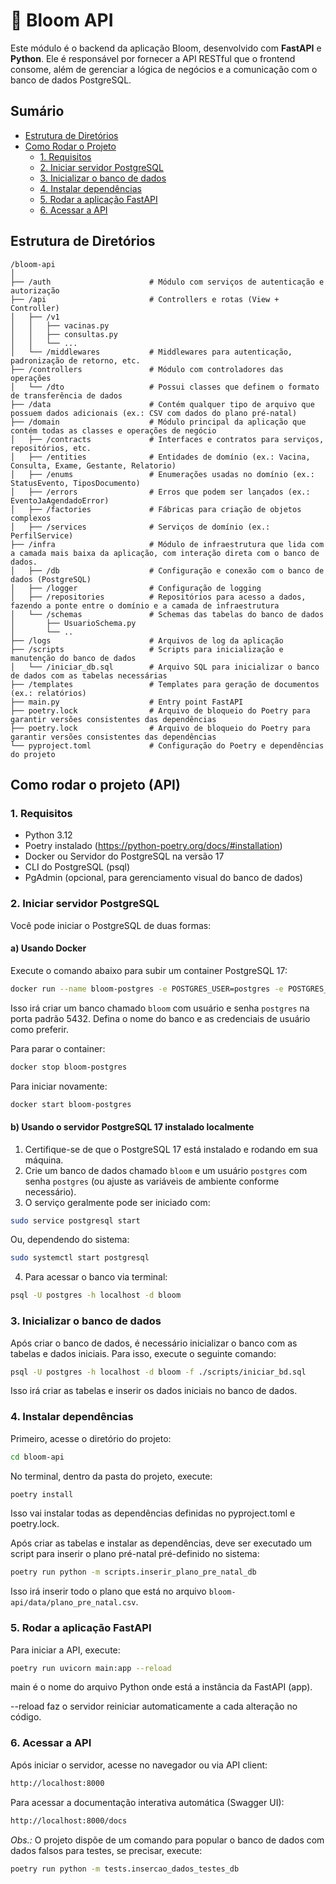 # 🚀 Bloom API

Este módulo é o backend da aplicação Bloom, desenvolvido com **FastAPI** e **Python**. Ele é responsável por fornecer a API RESTful que o frontend consome, além de gerenciar a lógica de negócios e a comunicação com o banco de dados PostgreSQL.
## Sumário
- [Estrutura de Diretórios](#estrutura-de-diretórios)
- [Como Rodar o Projeto](#como-rodar-o-projeto-api)
    - [1. Requisitos](#1-requisitos)
    - [2. Iniciar servidor PostgreSQL](#2-iniciar-servidor-postgresql)
    - [3. Inicializar o banco de dados](#3-inicializar-o-banco-de-dados) 
    - [4. Instalar dependências](#4-instalar-dependências)  
    - [5. Rodar a aplicação FastAPI](#5-rodar-a-aplicação-fastapi)
    - [6. Acessar a API](#6-acessar-a-api)


## Estrutura de Diretórios

```
/bloom-api
│
├── /auth                      # Módulo com serviços de autenticação e autorização
├── /api                       # Controllers e rotas (View + Controller)
│   ├── /v1
│   │   ├── vacinas.py
│   │   ├── consultas.py
│   │   └── ...
│   └── /middlewares           # Middlewares para autenticação, padronização de retorno, etc.
├── /controllers               # Módulo com controladores das operações
│   └── /dto                   # Possui classes que definem o formato de transferência de dados
├── /data                      # Contém qualquer tipo de arquivo que possuem dados adicionais (ex.: CSV com dados do plano pré-natal)
├── /domain                    # Módulo principal da aplicação que contém todas as classes e operações de negócio
│   ├── /contracts             # Interfaces e contratos para serviços, repositórios, etc.
│   ├── /entities              # Entidades de domínio (ex.: Vacina, Consulta, Exame, Gestante, Relatorio)
│   ├── /enums                 # Enumerações usadas no domínio (ex.: StatusEvento, TiposDocumento) 
│   ├── /errors                # Erros que podem ser lançados (ex.: EventoJaAgendadoError)
│   ├── /factories             # Fábricas para criação de objetos complexos
│   ├── /services              # Serviços de domínio (ex.: PerfilService)
├── /infra                     # Módulo de infraestrutura que lida com a camada mais baixa da aplicação, com interação direta com o banco de dados.
│   ├── /db                    # Configuração e conexão com o banco de dados (PostgreSQL)
│   ├── /logger                # Configuração de logging
│   ├── /repositories          # Repositórios para acesso a dados, fazendo a ponte entre o domínio e a camada de infraestrutura
│   └── /schemas               # Schemas das tabelas do banco de dados
│       ├── UsuarioSchema.py
│       └── ..
├── /logs                      # Arquivos de log da aplicação
├── /scripts                   # Scripts para inicialização e manutenção do banco de dados
│   └── /iniciar_db.sql        # Arquivo SQL para inicializar o banco de dados com as tabelas necessárias
├── /templates                 # Templates para geração de documentos (ex.: relatórios)
├── main.py                    # Entry point FastAPI
├── poetry.lock                # Arquivo de bloqueio do Poetry para garantir versões consistentes das dependências
├── poetry.lock                # Arquivo de bloqueio do Poetry para garantir versões consistentes das dependências
└── pyproject.toml             # Configuração do Poetry e dependências do projeto
```

## Como rodar o projeto (API)

### 1. Requisitos

- Python 3.12
- Poetry instalado (https://python-poetry.org/docs/#installation)
- Docker ou Servidor do PostgreSQL na versão 17
- CLI do PostgreSQL (psql)
- PgAdmin (opcional, para gerenciamento visual do banco de dados)

### 2. Iniciar servidor PostgreSQL

Você pode iniciar o PostgreSQL de duas formas:

#### a) Usando Docker

Execute o comando abaixo para subir um container PostgreSQL 17:

```bash
docker run --name bloom-postgres -e POSTGRES_USER=postgres -e POSTGRES_PASSWORD=postgres -e POSTGRES_DB=bloom -p 5432:5432 -d postgres:17
```

Isso irá criar um banco chamado `bloom` com usuário e senha `postgres` na porta padrão 5432. Defina o nome do banco e as credenciais de usuário como preferir.

Para parar o container:

```bash
docker stop bloom-postgres
```

Para iniciar novamente:

```bash
docker start bloom-postgres
```

#### b) Usando o servidor PostgreSQL 17 instalado localmente

1. Certifique-se de que o PostgreSQL 17 está instalado e rodando em sua máquina.
2. Crie um banco de dados chamado `bloom` e um usuário `postgres` com senha `postgres` (ou ajuste as variáveis de ambiente conforme necessário).
3. O serviço geralmente pode ser iniciado com:

```bash
sudo service postgresql start
```

Ou, dependendo do sistema:

```bash
sudo systemctl start postgresql
```

4. Para acessar o banco via terminal:

```bash
psql -U postgres -h localhost -d bloom
```

### 3. Inicializar o banco de dados

Após criar o banco de dados, é necessário inicializar o banco com as tabelas e dados iniciais. Para isso, execute o seguinte comando:

```bash
psql -U postgres -h localhost -d bloom -f ./scripts/iniciar_bd.sql
```

Isso irá criar as tabelas e inserir os dados iniciais no banco de dados.

### 4. Instalar dependências

Primeiro, acesse o diretório do projeto:

```bash
cd bloom-api
```

No terminal, dentro da pasta do projeto, execute:

```bash
poetry install
```

Isso vai instalar todas as dependências definidas no pyproject.toml e poetry.lock.

Após criar as tabelas e instalar as dependências, deve ser executado um script para inserir o plano pré-natal pré-definido no sistema:

```bash
poetry run python -m scripts.inserir_plano_pre_natal_db
```

Isso irá inserir todo o plano que está no arquivo `bloom-api/data/plano_pre_natal.csv`.

### 5. Rodar a aplicação FastAPI

Para iniciar a API, execute:

```bash
poetry run uvicorn main:app --reload
```

main é o nome do arquivo Python onde está a instância da FastAPI (app).

--reload faz o servidor reiniciar automaticamente a cada alteração no código.

### 6. Acessar a API

Após iniciar o servidor, acesse no navegador ou via API client:

```bash
http://localhost:8000
```

Para acessar a documentação interativa automática (Swagger UI):

```bash
http://localhost:8000/docs
```

_Obs.:_ O projeto dispõe de um comando para popular o banco de dados com dados falsos para testes, se precisar, execute:

```bash
poetry run python -m tests.insercao_dados_testes_db
```

